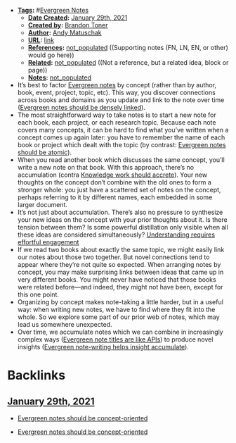- **[Tags](<Tags.md>):** #[Evergreen Notes](<Evergreen Notes.md>)
    - **[Date Created](<Date Created.md>):** [January 29th, 2021](<January 29th, 2021.md>)
    - **[Created by](<Created by.md>):** [Brandon Toner](<Brandon Toner.md>)
    - **[Author](<Author.md>):** [Andy Matuschak](<Andy Matuschak.md>)
    - **[URL](<URL.md>):** [link](https://notes.andymatuschak.org/About_these_notes?stackedNotes=z3SjnvsB5aR2ddsycyXofbYR7fCxo7RmKW2be&stackedNotes=z6cFzJWgj9vZpnrQsjrZ8yCNREzCTgyFeVZTb&stackedNotes=z6M8kex6kDF2FT6MWqAMDQddsqUr8sphLmyy1&stackedNotes=z6bci25mVUBNFdVWSrQNKr6u7AZ1jFzfTVbMF)
    - **[References](<References.md>):** [not_populated](<not_populated.md>) ((Supporting notes (FN, LN, EN, or other) would go here))
    - **[Related](<Related.md>):** [not_populated](<not_populated.md>) ((Not a reference, but a related idea, block or page))
    - **[Notes](<Notes.md>):** [not_populated](<not_populated.md>)
- It’s best to factor [Evergreen notes](https://notes.andymatuschak.org/z4SDCZQeRo4xFEQ8H4qrSqd68ucpgE6LU155C) by concept (rather than by author, book, event, project, topic, etc). This way, you discover connections across books and domains as you update and link to the note over time ([Evergreen notes should be densely linked](https://notes.andymatuschak.org/z2HUE4ABbQjUNjrNemvkTCsLa1LPDRuwh1tXC)).
- The most straightforward way to take notes is to start a new note for each book, each project, or each research topic. Because each note covers many concepts, it can be hard to find what you’ve written when a concept comes up again later: you have to remember the name of each book or project which dealt with the topic (by contrast: [Evergreen notes should be atomic](https://notes.andymatuschak.org/z4Rrmh17vMBbauEGnFPTZSK3UmdsGExLRfZz1)).
- When you read another book which discusses the same concept, you’ll write a new note on that book. With this approach, there’s no accumulation (contra [Knowledge work should accrete](https://notes.andymatuschak.org/z6UDDkom8Aifg6mLdjT1sPtbMBweCmpyTwmJT)). Your new thoughts on the concept don’t combine with the old ones to form a stronger whole: you just have a scattered set of notes on the concept, perhaps referring to it by different names, each embedded in some larger document.
- It’s not just about accumulation. There’s also no pressure to synthesize your new ideas on the concept with your prior thoughts about it. Is there tension between them? Is some powerful distillation only visible when all these ideas are considered simultaneously? [Understanding requires effortful engagement](https://notes.andymatuschak.org/zX1WtJ4ouE8sjN1NgWHsGVg8ZnVfp5Kz74Vs)
- If we read two books about exactly the same topic, we might easily link our notes about those two together. But novel connections tend to appear where they’re not quite so expected. When arranging notes by concept, you may make surprising links between ideas that came up in very different books. You might never have noticed that those books were related before—and indeed, they might not have been, except for this one point.
- Organizing by concept makes note-taking a little harder, but in a useful way: when writing new notes, we have to find where they fit into the whole. So we explore some part of our prior web of notes, which may lead us somewhere unexpected.
- Over time, we accumulate notes which we can combine in increasingly complex ways ([Evergreen note titles are like APIs](https://notes.andymatuschak.org/z3XP5GRmd9z1D2qCE7pxUvbeSVeQuMiqz9x1C)) to produce novel insights ([Evergreen note-writing helps insight accumulate](https://notes.andymatuschak.org/z6cFzJWgj9vZpnrQsjrZ8yCNREzCTgyFeVZTb)).

# Backlinks
## [January 29th, 2021](<January 29th, 2021.md>)
- [Evergreen notes should be concept-oriented](<Evergreen notes should be concept-oriented.md>)

- [Evergreen notes should be concept-oriented](<Evergreen notes should be concept-oriented.md>)

